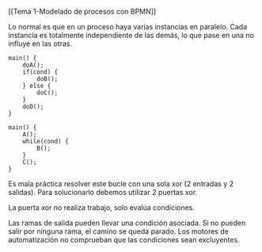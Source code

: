 [[Tema 1-Modelado de procesos con BPMN]]

Lo normal es que en un proceso haya varias instancias en paralelo. Cada instancia es totalmente independiente de las demás, lo que pase en una no influye en las otras. 

```
main() {
	doA();
	if(cond) {
		doB();
	} else {
		doC();
	}
	doD();
}
```

```
main() {
	A();
	while(cond) {
		B();
	}
	C();
}
```

Es mala práctica resolver este bucle con una sola xor (2 entradas y 2 salidas). Para solucionarlo debemos utilizar 2 puertas xor.

La puerta xor no realiza trabajo, solo evalúa condiciones.

Las ramas de salida pueden llevar una condición asociada. Si no pueden salir por ninguna rama, el camino se queda parado. Los motores de automatización no comprueban que las condiciones sean excluyentes.
